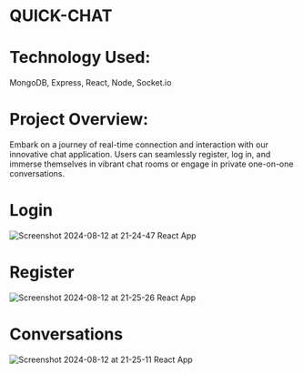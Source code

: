 # QUICK-CHAT
# Technology Used:
MongoDB, Express, React, Node, Socket.io
# Project Overview: 
 Embark on a journey of real-time connection
and interaction with our innovative chat application. Users can
seamlessly register, log in, and immerse themselves in vibrant
chat rooms or engage in private one-on-one conversations.

# Login
![Screenshot 2024-08-12 at 21-24-47 React App](https://github.com/user-attachments/assets/5dbb29e6-de92-45dd-8030-175e5e345bfc)
# Register
![Screenshot 2024-08-12 at 21-25-26 React App](https://github.com/user-attachments/assets/e9b1c972-09a8-4716-8da4-9be1fede6c27)
# Conversations
![Screenshot 2024-08-12 at 21-25-11 React App](https://github.com/user-attachments/assets/5e056e68-9ee8-4db2-ac64-150f8f61ee2d)
